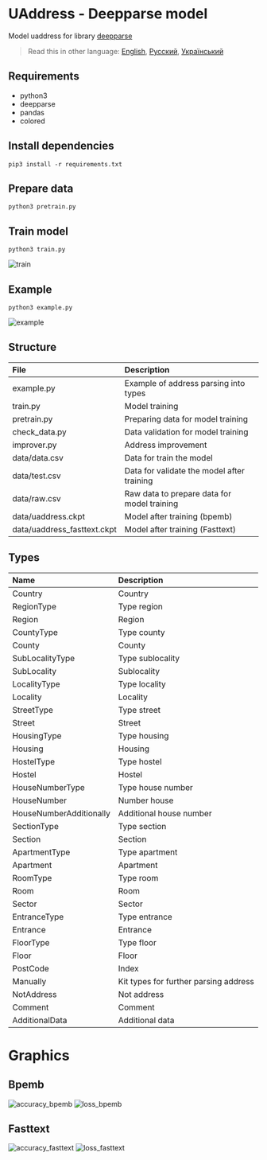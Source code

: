 # UAddress - Deepparse model

Model uaddress for library [deepparse](https://github.com/GRAAL-Research/deepparse)

> Read this in other language: [English](README.en.md), [Русский](README.md), [Український](README.ua.md)

## Requirements
* python3
* deepparse
* pandas
* colored

## Install dependencies
```shell
pip3 install -r requirements.txt
```

## Prepare data
```shell
python3 pretrain.py
```

## Train model
```shell
python3 train.py
```

![train](https://github.com/RapidappsIT/uaddress_deepparse/blob/master/doc/train.gif?raw=true)

## Example
```shell
python3 example.py
```

![example](https://github.com/RapidappsIT/uaddress_deepparse/blob/master/doc/example.gif?raw=true)

## Structure
| File                          | Description                                               |
| :-------------                | :-------------                                            |
| example.py                    | Example of address parsing into types                     |
| train.py                      | Model training                                            |
| pretrain.py                   | Preparing data for model training                         |
| check_data.py                 | Data validation for model training                        |
| improver.py                   | Address improvement                                       |
| data/data.csv                 | Data for train the model                                  |
| data/test.csv                 | Data for validate the model after training                |
| data/raw.csv                  | Raw data to prepare data for model training               |
| data/uaddress.ckpt            | Model after training (bpemb)                              |
| data/uaddress_fasttext.ckpt   | Model after training (Fasttext)                           |

## Types
| Name                      | Description                                   |
| :-------------            | :-------------                                |
| Country                   | Country                                       |
| RegionType                | Type region                                   |
| Region                    | Region                                        |
| CountyType                | Type county                                   |
| County                    | County                                        |
| SubLocalityType           | Type sublocality                              |
| SubLocality               | Sublocality                                   |
| LocalityType              | Type locality                                 |
| Locality                  | Locality                                      |
| StreetType                | Type street                                   |
| Street                    | Street                                        |
| HousingType               | Type housing                                  |
| Housing                   | Housing                                       |
| HostelType                | Type hostel                                   |
| Hostel                    | Hostel                                        |
| HouseNumberType           | Type house number                             |
| HouseNumber               | Number house                                  |
| HouseNumberAdditionally   | Additional house number                       |
| SectionType               | Type section                                  |
| Section                   | Section                                       |
| ApartmentType             | Type apartment                                |
| Apartment                 | Apartment                                     |
| RoomType                  | Type room                                     |
| Room                      | Room                                          |
| Sector                    | Sector                                        |
| EntranceType              | Type entrance                                 |
| Entrance                  | Entrance                                      |
| FloorType                 | Type floor                                    |
| Floor                     | Floor                                         |
| PostCode                  | Index                                         |
| Manually                  | Kit types for further parsing address         |
| NotAddress                | Not address                                   |
| Comment                   | Comment                                       |
| AdditionalData            | Additional data                               |

# Graphics
## Bpemb
![accuracy_bpemb](https://github.com/RapidappsIT/uaddress_deepparse/blob/master/doc/accuracy_bpemb.png?raw=true)
![loss_bpemb](https://github.com/RapidappsIT/uaddress_deepparse/blob/master/doc/loss_bpemb.png?raw=true)

## Fasttext
![accuracy_fasttext](https://github.com/RapidappsIT/uaddress_deepparse/blob/master/doc/accuracy_fasttext.png?raw=true)
![loss_fasttext](https://github.com/RapidappsIT/uaddress_deepparse/blob/master/doc/loss_fasttext.png?raw=true)